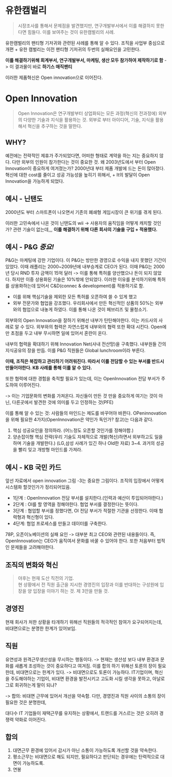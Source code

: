 
# 유한캠벌리
>시장조사를 통해서 문제점을 발견했지만, 연구개발부서에서 이를 해결하지 못한다면 힘들다.
>이를 보여주는 것이 유한캠벌리의 사례.


유한캠벌리의 팬티형 기저귀와 관련된 사례를 통해 알 수 있다.
조직을 사업부 중심으로 개편 + 유한 캠벌리는 이전 팬티형 기저귀의 두번의 실패요인을 고민한다.

**이를 해결하기위해 회계부서, 연구개발부서, 마케팅, 생산 모두 참가하여 제작하기로 함** -> 이 결과물이 바로 **하기스 매직팬티**

이러한 제품혁신은  Open innovation으로 이어진다.


# Open Innovation
> Open Innovation은 연구개발부터 상업화되는 모든 과정(혁신의 전과정에) 외부의 다양한 기술과 지식을 활용하는 것.  외부로 부터 아이디어, 기술, 지식을 활용해서 혁신을 추구하는 것을 말한다.


## WHY?
예전에는 전략적인 제휴가 주가되었다면, 어떠한 형태로 계약을 하는 지는 중요하지 않다. 다만 외부의 인원이 참가한다는 것이 중요한 것. 
왜 2003년도에서 부터 Open Innovation이 중요하게 여겨졌는가?
2000년대 부터 제품 개발에 드는 돈이 많아졌다. 
혁신에 대한 cost를 줄이고 성공 가능성을 높히기 위해서, + It의 발달이 Open Innovation을 가능하게 되었다.

## 예시 - 닌탠도
2000년도 부터 스마트폰이 나오면서 기존의 폐쇄형 게임시장이 큰 위기를 겪게 된다.

이러한 고민속에서 나온 것이 닌탠도의 wii 
-> 사용자의 움직임을 어떻게 캐치할 것인가? 관련 기술이 없는데,,,
**이를 해결하기 위해 다른 회사의 기술을 구입 + 적용했다.**

## 예시 - P&G *중요!*
P&G는 마케팅에 강한 기업이다. 이 P&G는 방만한 경영으로 수익을 내지 못했던 기간이 있었다.
이때 래플리는 2000~2009년에 내부승계로 CEO가 된다.
이때 P&G는 2000년 당시 RND 투자 금액이 15억 달러 -> 이를 통해 특허를 양산했으나 돈이 되지 않았다. 하지만 이중 상용화된 기술은 10%밖에 안되었다. 
이러한 이유를 분석하기위해 특허를 상용화하는데 있어서 C&D(connec & development)를 적용하기로 함.
- 이를 위해 핵심기술을 제외한 모든 특허를 오픈하여 쓸 수 있게 했고
- 외부 전문가와 협업을 강조했다.
우리회사에서 만든 혁신적인 상품의 50%는 외부와의 협업으로 내놓게 하였다. 이를 통해 나온 것이 페브리즈 및 물청소기.

외부와의 Open Innovation을 잘하기 위해선 내부가 탄탄해야한다. 이는 카드사의 사례로 알 수 있다. 
외부와의 협력은 자연스럽게 내부와의 협력 또한 확대 시킨다. 
Open에만 초점을 두고 내부 무시하면 일에 있어서 혼란이 온다.

내부의 협력을 확대하기 위해 Innovation Net(사내 전산망)을 구축했다. 내부원들 간의 지식공유의 장을 만듬. 이를 P&G 직원들은 Global lunchroom이라 부른다.

**이때, 조직은 복잡하고 관리하기 어려워진다.
따라서 이를 전담할 수 있는 부서를 반드시 만들어야한다. KB 사례를 통해 이를 알 수 있다.**

또한 협력에 대한 경험을 축적할 필요가 있는데, 이는 OpenInnovation 전담 부서가 주도하여 이루어진다.

-> 이는 기업문화의 변화를 가져온다. 자신들이 만든 것 만을 중요하게 여기는 것이 아닌, 다른곳에서 발견한 것에 의미를 두고 인정하는 것(PFE)


이를 통해 알 수 있는 것: 사람들의 마인드는 제도를 바꾸어야 바뀐다. OPeninnovation을 위해 필요한 4가지(OpenInnovation은 약인가 독인가? 참고)는 다음과 같다.
1. 핵심 성공요인을 정의하라. (어느정도 오픈할 것인가를 정해야함.)
2. 양손잡이형 핵심 전략(우리 기술도 자체적으로 개발(혁신)하면서 외부하고도 일을 하며 기술을 개발한다.) (LG,삼성 사례가 있긴 하나 Old한 자료)
3~4. 과거의 성공을 빨리 잊고 개방형 마인드를 가져라.

## 예시 - KB 국민 카드 
앞선 자료에서 open innovation 그림 -3는 중요한 그림이다.
조직의 입장에서 어떻게 시스템화 할것인가가 정리되어있음.

- 1단계 : OpenInnovation 전담 부서를 설치한다.(인력과 예산이 투입되어야한다.)
- 2단계 : OI를 할 영역을 정해야한다. 협업 부서를 결정한다는 뜻이다.
- 3단계 : 협업할 부서를 정했다면, OI 전담 부서가 적절한 기관을 선정한다. 이때 협력형과 혁신형이 있다. 
- 4단계: 협업 프로세스를 만들고 데이터를 구축한다.

78P, 오픈이노베이션의 실패 요인
-> 대부분 최고 CEO와 관련된 내용들이다. 즉, OpenInnovation는 CEO가 움직여서 문화를 바꿀 수 있어야 한다. 
또한 처음부터 법적인 문제들을 고려해야한다.





## 조직의 변화와 혁신

>  야후는 현재 도산 직전의 기업.  
     현 상황에서 전 직원 출근을 지시한 경영진의 입장과 이를 반대하는 구성원에 입장을 양 입장을 이야기 하는 것. 제 3안을 만들 것. 

## 경영진
현재 회사가 처한 상황을 타개하기 위해선
직원들의 적극적인 참여가 요구되어지는데,  비대면으로는 분명한 한계가 있어보임.

## 직원
유연성과 원격근무생산성을 무시하는 행동이다.
-> 현재는 생산성 보다 내부 환경과 문화를 새롭게 조성하는 것이 중요하다고 여겨짐. 이를 합의 하기 위해선 토론의 장이 필요한데, 비대면으로는 한계가 있다.
-> 비대면으로도 토론이 가능하다.  IT기업이며, 혁신을 주도해야하는 기업이, 비대면 환경을 발전시키고 고도화 시킬 생각을 못하고, 아날로그로 회귀하는게 말이 되냐?

-> 합의: 비대면 근무에 있어서 개선을 약속함. 다만, 경영진과 직원 사이의 소통의 장이 필요한 것은 분명한데, 


대다수 IT 기업들이 재택근무를 유지하는 상황에서, 트랜드를 거스르는 것은 오히려 경쟁력 약화로 이어진다.





## 합의
1. 대면근무 환경에 있어서 감시가 아닌 소통이 가능하도록 개선할 것을 약속한다.
2. 평소근무는 비대면으로 해도 되지만, 필요하다고 판단되는 경우에는 탄력적으로 대면이 가능하도록.
3. 연봉